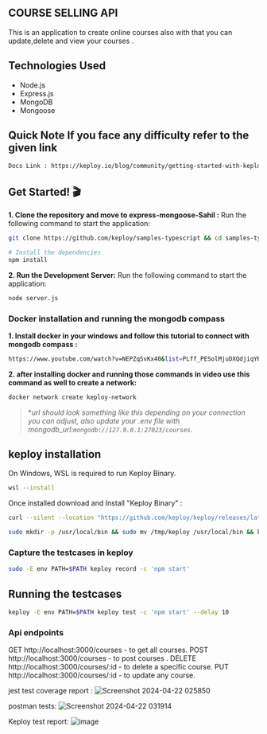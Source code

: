 
## COURSE SELLING API

This is an application to create online courses also with that you can update,delete and view your courses .

## Technologies Used
- Node.js
- Express.js
- MongoDB
- Mongoose


## Quick Note If you face any difficulty refer to the given link 
```bash
Docs Link : https://keploy.io/blog/community/getting-started-with-keploy
```

## Get Started! 🎬

**1. Clone the repository and move to express-mongoose-Sahil :**
Run the following command to start the application:

```bash
git clone https://github.com/keploy/samples-typescript && cd samples-typescript/express-mongoose-Sahil

# Install the dependencies
npm install
```

**2. Run the Development Server:**
Run the following command to start the application:

```Bash
node server.js
```

### Docker installation and running the mongodb compass

**1. Install docker in your windows and follow this tutorial to connect with mongodb compass :**
``` bash
https://www.youtube.com/watch?v=NEPZqSvKx40&list=PLff_PESolMjuDXQdjiqYRW_GnDQjU32QX
```

**2. after installing docker and running those commands in video use this command as well to create a network:**
```bash
docker network create keploy-network
```

> **url should look something like this depending on your connection you can adjust, also update your .env file with mongodb_url:`mongodb://127.0.0.1:27023/courses`.*


## keploy installation

On Windows, WSL is required to run Keploy Binary. 

```bash
wsl --install
```

Once installed download and Install "Keploy Binary" :

```bash
curl --silent --location "https://github.com/keploy/keploy/releases/latest/download/keploy_linux_amd64.tar.gz" | tar xz -C /tmp

sudo mkdir -p /usr/local/bin && sudo mv /tmp/keploy /usr/local/bin && keploy
```



### Capture the testcases in keploy

```bash
sudo -E env PATH=$PATH keploy record -c 'npm start'
```
## Running the testcases

```bash
keploy -E env PATH=$PATH keploy test -c 'npm start' --delay 10
```

### Api endpoints 
GET http://localhost:3000/courses - to get all courses.
POST http://localhost:3000/courses - to post courses .
DELETE http://localhost:3000/courses/:id - to delete a specific course.
PUT http://localhost:3000/courses/:id  - to update any course.

jest test coverage report : 
![Screenshot 2024-04-22 025850](https://github.com/s2ahil/samples-typescript/assets/101473078/f60570d0-b998-4b4a-912d-80d4c73604e3)

postman tests: 
![Screenshot 2024-04-22 031914](https://github.com/s2ahil/samples-typescript/assets/101473078/1ee5850e-3d31-46bd-bb5e-f842e5262cdd)

Keploy test report:
![image](https://github.com/s2ahil/samples-typescript/assets/101473078/48f2b866-04d1-433b-9270-34c15786893c)
